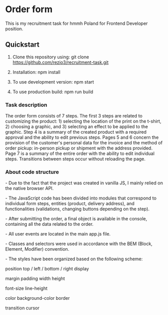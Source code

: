 # Order form

This is my recruitment task for hmmh Poland for Frontend Developer position.

## Quickstart

1. Clone this repository using:
   git clone https://github.com/rezio3/recruitment-task.git

2. Installation:
   npm install

3. To use development version:
   npm start

4. To use production build:
   npm run build

### Task description

The order form consists of 7 steps. The first 3 steps are related to customizing the product: 1) selecting the location of the print on the t-shirt, 2) choosing a graphic, and 3) selecting an effect to be applied to the graphic.
Step 4 is a summary of the created product with a required approval and the ability to edit previous steps. Pages 5 and 6 concern the provision of the customer's personal data for the invoice and the method of order pickup: in-person pickup or shipment with the address provided. Page 7 is a summary of the entire order with the ability to edit individual steps. Transitions between steps occur without reloading the page.

### About code structure

\- Due to the fact that the project was created in vanilla JS, I mainly relied on the native browser API.

\- The JavaScript code has been divided into modules that correspond to individual form steps, entities (product, delivery address), and functionalities (validations, changing buttons depending on the step).

\- After submitting the order, a final object is available in the console, containing all the data related to the order.

\- All user events are located in the main app.js file.

\- Classes and selectors were used in accordance with the BEM (Block, Element, Modifier) convention.

\- The styles have been organized based on the following scheme:

position
top / left / bottom / right
display

margin
padding
width
height

font-size
line-height

color
background-color
border

transition
cursor

